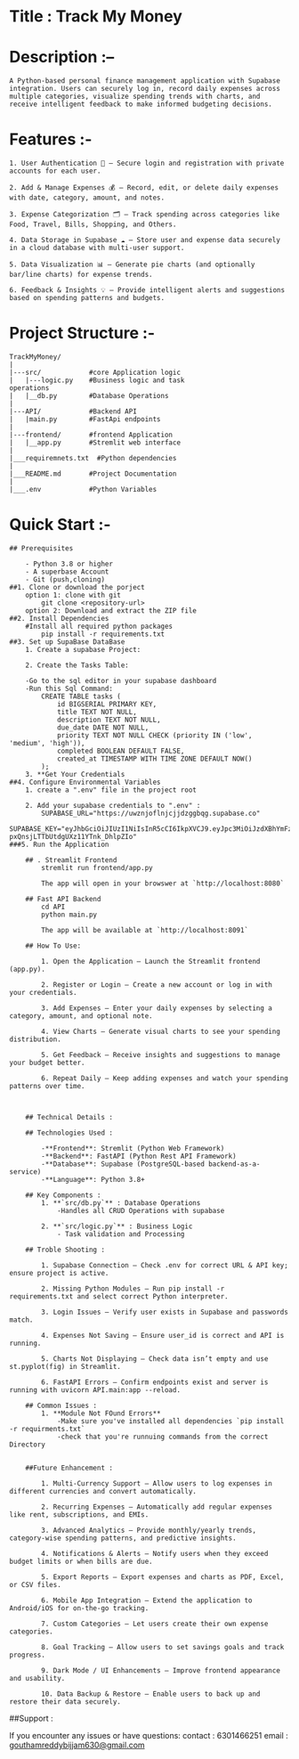 # Title : Track My Money

# Description :– 

    A Python-based personal finance management application with Supabase integration. Users can securely log in, record daily expenses across multiple categories, visualize spending trends with charts, and receive intelligent feedback to make informed budgeting decisions.

# Features :-

    1. User Authentication 🔑 – Secure login and registration with private accounts for each user.

    2. Add & Manage Expenses 💰 – Record, edit, or delete daily expenses with date, category, amount, and notes.

    3. Expense Categorization 🗂️ – Track spending across categories like Food, Travel, Bills, Shopping, and Others.

    4. Data Storage in Supabase ☁️ – Store user and expense data securely in a cloud database with multi-user support.

    5. Data Visualization 📊 – Generate pie charts (and optionally bar/line charts) for expense trends.

    6. Feedback & Insights 💡 – Provide intelligent alerts and suggestions based on spending patterns and budgets.


# Project Structure :-
    TrackMyMoney/
    |
    |---src/            #core Application logic
    |   |---logic.py    #Business logic and task
    operations
    |   |__db.py        #Database Operations
    |
    |---API/            #Backend API
    |   |main.py        #FastApi endpoints
    |
    |---frontend/       #frontend Application
    |   |__app.py       #Stremlit web interface
    |
    |___requiremnets.txt  #Python dependencies
    |
    |___README.md       #Project Documentation
    |
    |___.env            #Python Variables


# Quick Start :-
    ## Prerequisites

        - Python 3.8 or higher
        - A superbase Account
        - Git (push,cloning)
    ##1. Clone or download the porject
        option 1: clone with git
            git clone <repository-url>
        option 2: Download and extract the ZIP file
    ##2. Install Dependencies
        #Install all required python packages
            pip install -r requirements.txt
    ##3. Set up SupaBase DataBase
        1. Create a supabase Project:

        2. Create the Tasks Table:

        -Go to the sql editor in your supabase dashboard
        -Run this Sql Command:
            CREATE TABLE tasks (
                id BIGSERIAL PRIMARY KEY,
                title TEXT NOT NULL,
                description TEXT NOT NULL,
                due_date DATE NOT NULL,
                priority TEXT NOT NULL CHECK (priority IN ('low', 'medium', 'high')),
                completed BOOLEAN DEFAULT FALSE,
                created_at TIMESTAMP WITH TIME ZONE DEFAULT NOW()
            );
        3. **Get Your Credentials
    ##4. Configure Environmental Variables
        1. create a ".env" file in the project root

        2. Add your supabase credentials to ".env" :
            SUPABASE_URL="https://uwznjoflnjcjjdzggbqg.supabase.co"
            SUPABASE_KEY="eyJhbGciOiJIUzI1NiIsInR5cCI6IkpXVCJ9.eyJpc3MiOiJzdXBhYmFzZSIsInJlZiI6InV3em5qb2ZsbmpjampkemdnYnFnIiwicm9sZSI6ImFub24iLCJpYXQiOjE3NTgwODIwNDQsImV4cCI6MjA3MzY1ODA0NH0.Klw4Zw0BOml-pxQnsjLTTbUtdgUXz11YTnk_DhlpZIo"
    ###5. Run the Application

        ## . Streamlit Frontend
            stremlit run frontend/app.py

            The app will open in your browswer at `http://localhost:8080`

        ## Fast API Backend
            cd API
            python main.py

            The app will be available at `http://localhost:8091`

        ## How To Use:

            1. Open the Application – Launch the Streamlit frontend (app.py).

            2. Register or Login – Create a new account or log in with your credentials.

            3. Add Expenses – Enter your daily expenses by selecting a category, amount, and optional note.

            4. View Charts – Generate visual charts to see your spending distribution.

            5. Get Feedback – Receive insights and suggestions to manage your budget better.

            6. Repeat Daily – Keep adding expenses and watch your spending patterns over time.



        ## Technical Details :

        ## Technologies Used :

            -**Frontend**: Stremlit (Python Web Framework)
            -**Backend**: FastAPI (Python Rest API Framework)
            -**Database**: Supabase (PostgreSQL-based backend-as-a-service)
            -**Language**: Python 3.8+

        ## Key Components :
            1. **`src/db.py`** : Database Operations 
                -Handles all CRUD Operations with supabase
            
            2. **`src/logic.py`** : Business Logic 
                - Task validation and Processing

        ## Troble Shooting :

            1. Supabase Connection – Check .env for correct URL & API key; ensure project is active.

            2. Missing Python Modules – Run pip install -r requirements.txt and select correct Python interpreter.

            3. Login Issues – Verify user exists in Supabase and passwords match.

            4. Expenses Not Saving – Ensure user_id is correct and API is running.

            5. Charts Not Displaying – Check data isn’t empty and use st.pyplot(fig) in Streamlit.

            6. FastAPI Errors – Confirm endpoints exist and server is running with uvicorn API.main:app --reload.

        ## Common Issues : 
            1. **Module Not FOund Errors**
                -Make sure you've installed all dependencies `pip install -r requirments.txt`
                -check that you're runnuing commands from the correct Directory 
            

        ##Future Enhancement : 

            1. Multi-Currency Support – Allow users to log expenses in different currencies and convert automatically.

            2. Recurring Expenses – Automatically add regular expenses like rent, subscriptions, and EMIs.

            3. Advanced Analytics – Provide monthly/yearly trends, category-wise spending patterns, and predictive insights.

            4. Notifications & Alerts – Notify users when they exceed budget limits or when bills are due.

            5. Export Reports – Export expenses and charts as PDF, Excel, or CSV files.

            6. Mobile App Integration – Extend the application to Android/iOS for on-the-go tracking.

            7. Custom Categories – Let users create their own expense categories.

            8. Goal Tracking – Allow users to set savings goals and track progress.

            9. Dark Mode / UI Enhancements – Improve frontend appearance and usability.

            10. Data Backup & Restore – Enable users to back up and restore their data securely.

##Support : 

If you encounter any issues or have questions: 
contact : 6301466251
email : gouthamreddybijjam630@gmail.com
